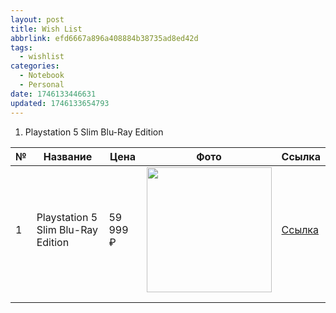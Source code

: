 ```yaml
---
layout: post
title: Wish List
abbrlink: efd6667a896a408884b38735ad8ed42d
tags:
  - wishlist
categories:
  - Notebook
  - Personal
date: 1746133446631
updated: 1746133654793
---
```


1. Playstation 5 Slim Blu-Ray Edition

| № | Название                           | Цена     | Фото                                                            | Ссылка                                                                                                                                      |
| - | ---------------------------------- | -------- | --------------------------------------------------------------- | ------------------------------------------------------------------------------------------------------------------------------------------- |
| 1 | Playstation 5 Slim Blu-Ray Edition | 59 999 ₽ | <img src="https://img.mvideo.ru/Big/40079650bb4.jpg" width=200> | [Ссылка](https://www.mvideo.ru/products/igrovaya-pristavka-sony-playstation-5-slim-1tb-blu-ray-edition-40079650?ysclid=ma5uu68f6x485136452) |
|   |                                    |          |                                                                 |                                                                                                                                             |
|   |                                    |          |                                                                 |                                                                                                                                             |
